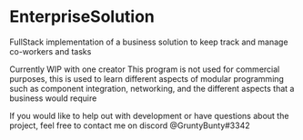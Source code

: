 # EnterpriseSolution
 FullStack implementation of a business solution to keep track and manage co-workers and tasks

Currently WIP with one creator
This program is not used for commercial purposes, this is used to learn different aspects of modular programming such as component integration, networking, and the different aspects that a business would require

If you would like to help out with development or have questions about the project, feel free to contact me on discord @GruntyBunty#3342

